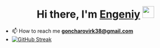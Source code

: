 <h1 align="center">Hi there, I'm <a href="https://github.com/Evgen-ios" target="_blank">Engeniy</a> 
<img src="https://github.com/blackcater/blackcater/raw/main/images/Hi.gif" height="32" width="32"/></h1>

- 📫 How to reach me **goncharovirk38@gmail.com**
- 
  [![GitHub Streak](https://streak-stats.demolab.com?user=Evgen-ios&theme=blue-green)](https://git.io/streak-stats)
